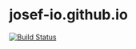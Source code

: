 josef-io.github.io
==================

[![Build Status](https://travis-ci.org/josef-io/josef-io.github.io.svg?branch=master)](https://travis-ci.org/josef-io/josef-io.github.io)
